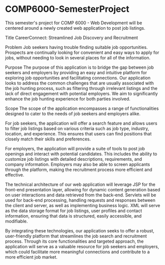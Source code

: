 # COMP6000-SemesterProject


This semester's project for COMP 6000 - Web Development will be centered around a newly created web application to post job listings. 

Title 
CareerConnect: Streamlined Job Discovery and Recruitment

Problem
Job seekers having trouble finding suitable job opportunities. Prospects are continually looking for convenient and easy ways to apply for jobs, without needing to look in several places for all of the information. 

Purpose
The purpose of this application is to bridge the gap between job seekers and employers by providing an easy and intuitive platform for exploring job opportunities and facilitating connections. Our application looks to address the common challenges that are usually associated with the job hunting process, such as filtering through irrelevant listings and the lack of direct engagement with potential employers. We aim to significantly enhance the job hunting experience for both parties involved.

Scope
The scope of the application encompasses a range of functionalities designed to cater to the needs of job seekers and employers alike.

For job seekers, the application will offer a search feature and allows users to filter job listings based on various criteria such as job type, industry, location, and experience. This ensures that users can find positions that closely match their skills and preferences.

For employers, the application will provide a suite of tools to post job openings and interact with potential candidates. This includes the ability to customize job listings with detailed descriptions, requirements, and company information. Employers may also be able to screen applicants through the platform, making the recruitment process more efficient and effective.

The technical architecture of our web application will leverage JSP for the front-end presentation layer, allowing for dynamic content generation based on user interactions and data retrieved from the back-end. Servlets will be used for back-end processing, handling requests and responses between the client and server, as well as implementing business logic. XML will serve as the data storage format for job listings, user profiles and contact information, ensuring that data is structured, easily accessible, and modifiable.

By integrating these technologies, our application seeks to offer a robust, user-friendly platform that streamlines the job search and recruitment process. Through its core functionalities and targeted approach, the application will serve as a valuable resource for job seekers and employers, which could facilitate more meaningful connections and contribute to a more efficient job market.

